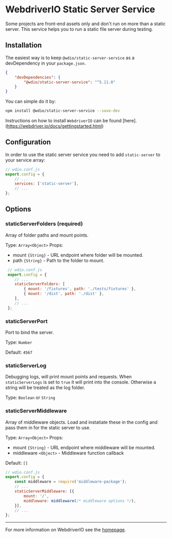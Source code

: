 WebdriverIO Static Server Service
=================================

Some projects are front-end assets only and don't run on more than a static server. This service helps you to run a static file server during testing.

## Installation

The easiest way is to keep `@wdio/static-server-service` as a devDependency in your `package.json`.

```json
{
    "devDependencies": {
        "@wdio/static-server-service": "^5.11.0"
    }
}
```

You can simple do it by:

```bash
npm install @wdio/static-server-service --save-dev
```

Instructions on how to install `WebdriverIO` can be found [here].(https://webdriver.io/docs/gettingstarted.html)

## Configuration

In order to use the static server service you need to add `static-server` to your service array:

```js
// wdio.conf.js
export.config = {
    // ...
    services: ['static-server'],
    // ...
};
```

## Options

### staticServerFolders (required)
Array of folder paths and mount points.

Type: `Array<Object>`
Props:
 - mount `{String}` - URL endpoint where folder will be mounted.
 - path `{String}` - Path to the folder to mount.

``` javascript
 // wdio.conf.js
 export.config = {
    // ...
    staticServerFolders: [
        { mount: '/fixtures', path: './tests/fixtures' },
        { mount: '/dist', path: './dist' },
    ],
    // ...
 };
```

### staticServerPort

Port to bind the server.

Type: `Number`

Default: `4567`

### staticServerLog

Debugging logs, will print mount points and requests. When `staticServerLogs` is set to `true` it will print into the console. Otherwise a string will be treated as the log folder.

Type: `Boolean` or `String`

### staticServerMiddleware

Array of middleware objects. Load and instatiate these in the config and pass them in for the static server to use.

Type: `Array<Object>`
Props:
 - mount `{String}` - URL endpoint where middleware will be mounted.
 - middleware `<Object>` - Middleware function callback

Default: `[]`

``` javascript
// wdio.conf.js
export.config = {
    const middleware = require('middleware-package');
    // ...
    staticServerMiddleware: [{
        mount: '/',
        middleware: middleware(/* middleware options */),
    }],
    // ...
};
```

----

For more information on WebdriverIO see the [homepage](http://webdriver.io).

